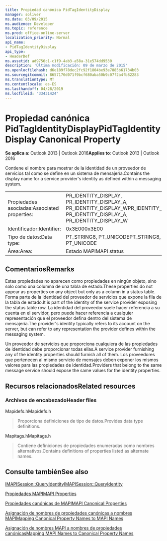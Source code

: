 ```yaml
---
title: Propiedad canónica PidTagIdentityDisplay
manager: soliver
ms.date: 03/09/2015
ms.audience: Developer
ms.topic: reference
ms.prod: office-online-server
localization_priority: Normal
api_name:
- PidTagIdentityDisplay
api_type:
- HeaderDef
ms.assetid: ad9756c1-c1f9-4ab3-a58a-31e574dd9530
description: 'Última modificación: 09 de marzo de 2015'
ms.openlocfilehash: d6e189f78dec2fc92f1804be93e7885b61734b03
ms.sourcegitcommit: 8657170d071f9bcf680aba50b9c07f2a4fb82283
ms.translationtype: MT
ms.contentlocale: es-ES
ms.lasthandoff: 04/28/2019
ms.locfileid: "33431424"
---
```

# <a name="pidtagidentitydisplay-canonical-property"></a><span data-ttu-id="5a71f-103">Propiedad canónica PidTagIdentityDisplay</span><span class="sxs-lookup"><span data-stu-id="5a71f-103">PidTagIdentityDisplay Canonical Property</span></span>

  
  
<span data-ttu-id="5a71f-104">**Se aplica a**: Outlook 2013 | Outlook 2016</span><span class="sxs-lookup"><span data-stu-id="5a71f-104">**Applies to**: Outlook 2013 | Outlook 2016</span></span> 
  
<span data-ttu-id="5a71f-105">Contiene el nombre para mostrar de la identidad de un proveedor de servicios tal como se define en un sistema de mensajería.</span><span class="sxs-lookup"><span data-stu-id="5a71f-105">Contains the display name for a service provider's identity as defined within a messaging system.</span></span> 
  
|||
|:-----|:-----|
|<span data-ttu-id="5a71f-106">Propiedades asociadas:</span><span class="sxs-lookup"><span data-stu-id="5a71f-106">Associated properties:</span></span>  <br/> |<span data-ttu-id="5a71f-107">PR_IDENTITY_DISPLAY, PR_IDENTITY_DISPLAY_A, PR_IDENTITY_DISPLAY_W</span><span class="sxs-lookup"><span data-stu-id="5a71f-107">PR_IDENTITY_DISPLAY, PR_IDENTITY_DISPLAY_A, PR_IDENTITY_DISPLAY_W</span></span>  <br/> |
|<span data-ttu-id="5a71f-108">Identificador:</span><span class="sxs-lookup"><span data-stu-id="5a71f-108">Identifier:</span></span>  <br/> |<span data-ttu-id="5a71f-109">0x3E00</span><span class="sxs-lookup"><span data-stu-id="5a71f-109">0x3E00</span></span>  <br/> |
|<span data-ttu-id="5a71f-110">Tipo de datos:</span><span class="sxs-lookup"><span data-stu-id="5a71f-110">Data type:</span></span>  <br/> |<span data-ttu-id="5a71f-111">PT_STRING8, PT_UNICODE</span><span class="sxs-lookup"><span data-stu-id="5a71f-111">PT_STRING8, PT_UNICODE</span></span>  <br/> |
|<span data-ttu-id="5a71f-112">Área:</span><span class="sxs-lookup"><span data-stu-id="5a71f-112">Area:</span></span>  <br/> |<span data-ttu-id="5a71f-113">Estado MAPI</span><span class="sxs-lookup"><span data-stu-id="5a71f-113">MAPI status</span></span>  <br/> |
   
## <a name="remarks"></a><span data-ttu-id="5a71f-114">Comentarios</span><span class="sxs-lookup"><span data-stu-id="5a71f-114">Remarks</span></span>

<span data-ttu-id="5a71f-115">Estas propiedades no aparecen como propiedades en ningún objeto, sino solo como una columna de una tabla de estado.</span><span class="sxs-lookup"><span data-stu-id="5a71f-115">These properties do not appear as properties on any object but only as a column in a status table.</span></span> <span data-ttu-id="5a71f-116">Forma parte de la identidad del proveedor de servicios que expone la fila de la tabla de estado.</span><span class="sxs-lookup"><span data-stu-id="5a71f-116">It is part of the identity of the service provider exposing the status table row.</span></span> <span data-ttu-id="5a71f-117">La identidad del proveedor suele hacer referencia a su cuenta en el servidor, pero puede hacer referencia a cualquier representación que el proveedor defina dentro del sistema de mensajería.</span><span class="sxs-lookup"><span data-stu-id="5a71f-117">The provider's identity typically refers to its account on the server, but can refer to any representation the provider defines within the messaging system.</span></span> 
  
<span data-ttu-id="5a71f-118">Un proveedor de servicios que proporciona cualquiera de las propiedades de identidad debe proporcionar todas ellas.</span><span class="sxs-lookup"><span data-stu-id="5a71f-118">A service provider furnishing any of the identity properties should furnish all of them.</span></span> <span data-ttu-id="5a71f-119">Los proveedores que pertenecen al mismo servicio de mensajes deben exponer los mismos valores para las propiedades de identidad.</span><span class="sxs-lookup"><span data-stu-id="5a71f-119">Providers that belong to the same message service should expose the same values for the identity properties.</span></span> 
  
## <a name="related-resources"></a><span data-ttu-id="5a71f-120">Recursos relacionados</span><span class="sxs-lookup"><span data-stu-id="5a71f-120">Related resources</span></span>

### <a name="header-files"></a><span data-ttu-id="5a71f-121">Archivos de encabezado</span><span class="sxs-lookup"><span data-stu-id="5a71f-121">Header files</span></span>

<span data-ttu-id="5a71f-122">Mapidefs.h</span><span class="sxs-lookup"><span data-stu-id="5a71f-122">Mapidefs.h</span></span>
  
> <span data-ttu-id="5a71f-123">Proporciona definiciones de tipo de datos.</span><span class="sxs-lookup"><span data-stu-id="5a71f-123">Provides data type definitions.</span></span>
    
<span data-ttu-id="5a71f-124">Mapitags.h</span><span class="sxs-lookup"><span data-stu-id="5a71f-124">Mapitags.h</span></span>
  
> <span data-ttu-id="5a71f-125">Contiene definiciones de propiedades enumeradas como nombres alternativos.</span><span class="sxs-lookup"><span data-stu-id="5a71f-125">Contains definitions of properties listed as alternate names.</span></span>
    
## <a name="see-also"></a><span data-ttu-id="5a71f-126">Consulte también</span><span class="sxs-lookup"><span data-stu-id="5a71f-126">See also</span></span>



[<span data-ttu-id="5a71f-127">IMAPISession::QueryIdentity</span><span class="sxs-lookup"><span data-stu-id="5a71f-127">IMAPISession::QueryIdentity</span></span>](imapisession-queryidentity.md)


[<span data-ttu-id="5a71f-128">Propiedades MAPI</span><span class="sxs-lookup"><span data-stu-id="5a71f-128">MAPI Properties</span></span>](mapi-properties.md)
  
[<span data-ttu-id="5a71f-129">Propiedades canónicas de MAPI</span><span class="sxs-lookup"><span data-stu-id="5a71f-129">MAPI Canonical Properties</span></span>](mapi-canonical-properties.md)
  
[<span data-ttu-id="5a71f-130">Asignación de nombres de propiedades canónicas a nombres MAPI</span><span class="sxs-lookup"><span data-stu-id="5a71f-130">Mapping Canonical Property Names to MAPI Names</span></span>](mapping-canonical-property-names-to-mapi-names.md)
  
[<span data-ttu-id="5a71f-131">Asignación de nombres MAPI a nombres de propiedades canónicas</span><span class="sxs-lookup"><span data-stu-id="5a71f-131">Mapping MAPI Names to Canonical Property Names</span></span>](mapping-mapi-names-to-canonical-property-names.md)

